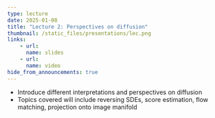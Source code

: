 ```yaml
---
type: lecture
date: 2025-01-08
title: "Lecture 2: Perspectives on diffusion"
thumbnail: /static_files/presentations/lec.png
links:
    - url:
      name: slides
    - url:
      name: video
hide_from_announcements: true
---
```

 * Introduce different interpretations and perspectives on diffusion
 * Topics covered will include reversing SDEs, score estimation, flow matching, projection onto image manifold

<!--
**Suggested Readings:**
- [Readings 1](http://example.com)
- [Readings 2](http://example.com)
-->
